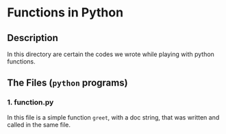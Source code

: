 # Functions in Python
## Description
In this directory are certain the codes we wrote while playing with python functions.
## The Files (`python` programs)
### 1. function.py
In this file is a simple function `greet`, with a doc string, that was written and called in the same file.
